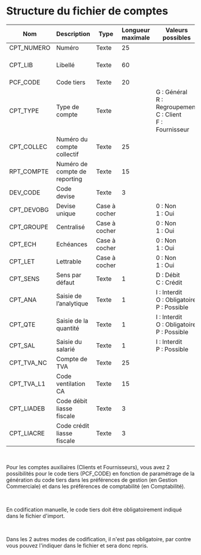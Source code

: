 # Structure du fichier de comptes











| Nom | Description | Type | Longueur maximale | Valeurs possibles | Présence | Exemple |
|---|---|---|---|---|---|---|
| CPT\_NUMERO | Numéro | Texte | 25 |   | Obligatoire | 70700202 |
| CPT\_LIB | Libellé | Texte | 60 |   | Obligatoire | Ventes de Produits Finis |
| PCF\_CODE | Code tiers | Texte | 20 |   | Obligatoire | 5100004 |
| CPT\_TYPE | Type de compte | Texte |   | G : Général <br>R : Regroupement <br>C : Client <br>F : Fournisseur | Obligatoire | G |
| CPT\_COLLEC | Numéro du compte collectif | Texte | 25 |   | Facultatif | 411000 |
| RPT\_COMPTE | Numéro de compte de reporting | Texte | 15 |   | Facultatif | 700 |
| DEV\_CODE | Code devise | Texte | 3 |   | Facultatif | EUR |
| CPT\_DEVOBG | Devise unique | Case à cocher |   | 0 : Non <br>1 : Oui | Facultatif | 0 |
| CPT\_GROUPE | Centralisé | Case à cocher |   | 0 : Non <br>1 : Oui | Facultatif | 0 |
| CPT\_ECH | Echéances | Case à cocher |   | 0 : Non <br>1 : Oui | Facultatif | 1 |
| CPT\_LET | Lettrable | Case à cocher |   |  0 : Non <br>1 : Oui | Facultatif | 1 |
| CPT\_SENS | Sens par défaut | Texte | 1 | D : Débit <br>C : Crédit | Facultatif | D |
| CPT\_ANA | Saisie de l’analytique | Texte | 1 | I : Interdit <br>O : Obligatoire <br>P : Possible | Facultatif | I |
| CPT\_QTE | Saisie de la quantité | Texte | 1 | I : Interdit <br>O : Obligatoire <br>P : Possible | Facultatif | I |
| CPT\_SAL | Saisie du salarié | Texte | 1 | I : Interdit<br>P : Possible | Facultatif | I |
| CPT\_TVA\_NC | Compte de TVA | Texte | 25 |   | Facultatif | 445660 |
| CPT\_TVA\_L1 | Code ventilation CA | Texte | 15 |   | Facultatif | 33 |
| CPT\_LIADEB | Code débit liasse fiscale | Texte | 3 |   | Facultatif | 101 |
| CPT\_LIACRE | Code crédit liasse fiscale | Texte | 3 |   | Facultatif | 202 |


 


Pour les comptes auxiliaires (Clients et Fournisseurs), vous avez 2 possibilités pour le code tiers (PCF\_CODE) en fonction de paramétrage de la génération du code tiers dans les préférences de gestion (en Gestion Commerciale) et dans les préférences de comptabilité (en Comptabilité).


 


En codification manuelle, le code tiers doit être obligatoirement indiqué dans le fichier d'import.


 


Dans les 2 autres modes de codification, il n'est pas obligatoire, par contre vous pouvez l'indiquer dans le fichier et sera donc repris.


